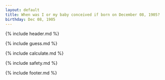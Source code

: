 ```yaml
---
layout: default
title: When was I or my baby conceived if born on December 08, 1905?
birthday: Dec 08, 1905
---
```


{% include header.md %}

{% include guess.md %}

{% include calculate.md %}

{% include safety.md %}

{% include footer.md %}




